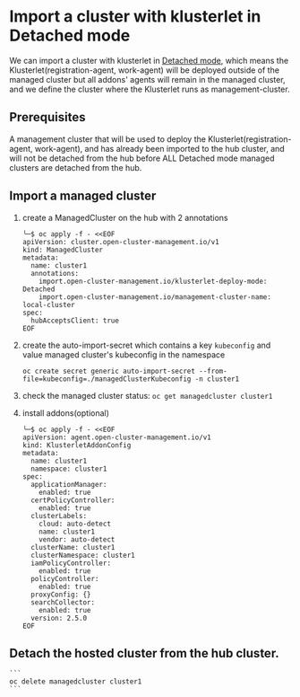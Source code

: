 [comment]: # ( Copyright Contributors to the Open Cluster Management project )

# Import a cluster with klusterlet in Detached mode

We can import a cluster with klusterlet in [Detached mode](https://github.com/open-cluster-management-io/registration-operator/tree/v0.6.0#deploy-spokeklusterlet-with-detached-mode), which means the Klusterlet(registration-agent, work-agent) will be deployed outside of the managed cluster but all addons' agents will remain in the managed cluster, and we define the cluster where the Klusterlet runs as management-cluster.

## Prerequisites

A management cluster that will be used to deploy the Klusterlet(registration-agent, work-agent), and has already been imported to the hub cluster, and will not be detached from the hub before ALL Detached mode managed clusters are detached from the hub.

## Import a managed cluster

1. create a ManagedCluster on the hub with 2 annotations
    ```
    ╰─$ oc apply -f - <<EOF
    apiVersion: cluster.open-cluster-management.io/v1
    kind: ManagedCluster
    metadata:
      name: cluster1
      annotations:
        import.open-cluster-management.io/klusterlet-deploy-mode: Detached
        import.open-cluster-management.io/management-cluster-name: local-cluster 
    spec:
      hubAcceptsClient: true
    EOF
    ```

2. create the auto-import-secret which contains a key `kubeconfig` and value managed cluster's kubeconfig in the <managed-cluster-name> namespace

    ```
    oc create secret generic auto-import-secret --from-file=kubeconfig=./managedClusterKubeconfig -n cluster1
    ```

3. check the managed cluster status: `oc get managedcluster cluster1`

4. install addons(optional)
    ```
    ╰─$ oc apply -f - <<EOF
    apiVersion: agent.open-cluster-management.io/v1
    kind: KlusterletAddonConfig
    metadata:
      name: cluster1
      namespace: cluster1
    spec:
      applicationManager:
        enabled: true
      certPolicyController:
        enabled: true
      clusterLabels:
        cloud: auto-detect
        name: cluster1
        vendor: auto-detect
      clusterName: cluster1
      clusterNamespace: cluster1
      iamPolicyController:
        enabled: true
      policyController:
        enabled: true
      proxyConfig: {}
      searchCollector:
        enabled: true
      version: 2.5.0
    EOF
    ```

## Detach the hosted cluster from the hub cluster.
    ```
    oc delete managedcluster cluster1
    ```
